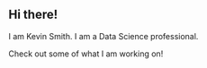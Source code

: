 ## Hi there!
I am Kevin Smith.
I am a Data Science professional.

Check out some of what I am working on!
